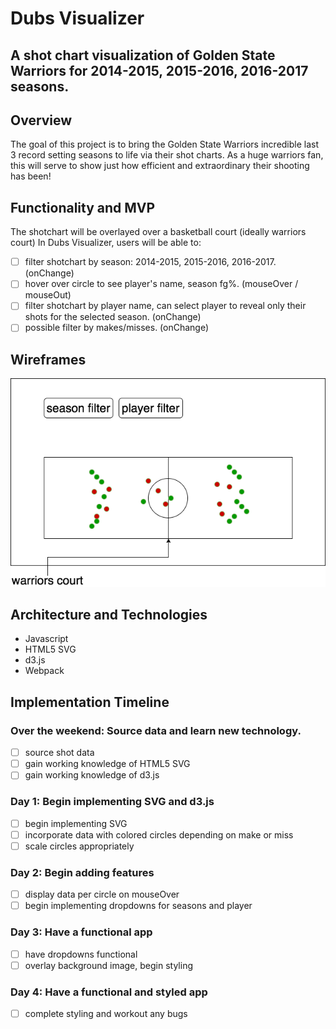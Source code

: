 # Dubs Visualizer
## A shot chart visualization of Golden State Warriors for 2014-2015, 2015-2016, 2016-2017 seasons.

## Overview
The goal of this project is to bring the Golden State Warriors incredible last 3 record setting seasons to life via their shot charts. As a huge warriors fan, this will serve to show just how efficient and extraordinary their shooting has been!

## Functionality and MVP
The shotchart will be overlayed over a basketball court (ideally warriors court)
In Dubs Visualizer, users will be able to:

- [ ] filter shotchart by season: 2014-2015, 2015-2016, 2016-2017. (onChange)
- [ ] hover over circle to see player's name, season fg%. (mouseOver / mouseOut)
- [ ] filter shotchart by player name, can select player to reveal only their shots for the selected season. (onChange)
- [ ] possible filter by makes/misses. (onChange)

## Wireframes
![](https://raw.githubusercontent.com/MikeSalisbury/DubsVisualizer/master/docs/warriors_shotchart_wireframe.png)

## Architecture and Technologies
- Javascript
- HTML5 SVG
- d3.js
- Webpack

## Implementation Timeline

### Over the weekend: Source data and learn new technology.
- [ ] source shot data
- [ ] gain working knowledge of HTML5 SVG
- [ ] gain working knowledge of d3.js
### Day 1: Begin implementing SVG and d3.js
- [ ] begin implementing SVG
- [ ] incorporate data with colored circles depending on make or miss
- [ ] scale circles appropriately
### Day 2: Begin adding features
- [ ] display data per circle on mouseOver
- [ ] begin implementing dropdowns for seasons and player
### Day 3: Have a functional app
- [ ] have dropdowns functional
- [ ] overlay background image, begin styling
### Day 4: Have a functional and styled app
- [ ] complete styling and workout any bugs
